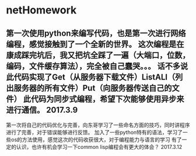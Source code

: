 # netHomework
第一次使用python来编写代码，也是第一次进行网络编程，感觉接触到了一个全新的世界。
这次编程是在康成踩完坑后，我又把坑全踩了一遍（大端口，位数，编码，文件缓存算法），完全被自己蠢哭。。。
话不多说
此代码实现了Get（从服务器下载文件）ListALl（列出服务器的所有文件）Put（向服务器传送自己的文件）
此代码为同步式编程，希望下次能够使用异步来进行通信。
2017.3.9 
--------------------------------------------------------
第一次将自己的代码优化与完善，向东哥学习了一些命名方面的技巧，同时讲程序进行了完善，对于错误能够进行反馈。
加入了一些python特有的语法，学习了一些os的方法使用，感觉这次的代码收获很大，对于编程能力与语言的学习
有了一定的认识，也许有机会学习一下common lisp编程会有更大的体会？
2017.3.12
